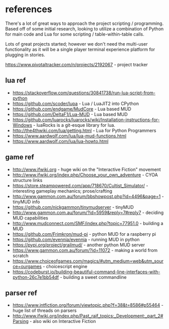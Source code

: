 # references

There's a lot of great ways to approach the project scripting / programming. Based off of some initial research, looking to utilize a combination of Python for main code and Lua for some scripting / table-within-table calls.

Lots of great projects started; however we don't need the multi-user functionality as it will be a single player terminal experience platform for plugging in stories.

https://www.pivotaltracker.com/n/projects/2192067 - project tracker

## lua ref

- https://stackoverflow.com/questions/30841738/run-lua-script-from-python
- https://github.com/scoder/lupa - Lua / LuaJIT2 into CPython
- https://github.com/endgame/MudCore - Lua based MUD
- https://github.com/DeltaF1/Lua-MUD - Lua based MUD
- https://github.com/luarocks/luarocks/wiki/Installation-instructions-for-Windows - luaRocks is a git-esque library for lua.
- http://the4thwiki.com/lua/getting.html - Lua for Python Programmers
- https://www.aardwolf.com/lua/lua-mud-functions.html
- https://www.aardwolf.com/lua/lua-howto.html

## game ref

- http://www.ifwiki.org - huge wiki on the "Interactive Fiction" movement
- http://www.ifwiki.org/index.php/Choose_your_own_adventure - CYOA structure links
- https://store.steampowered.com/app/718670/Cultist_Simulator/ - interesting gameplay mechanics; prose/crafting
- http://www.gammon.com.au/forum/bbshowpost.php?id=4496&page=1 - tinyMUD info
- https://github.com/nickgammon/tinymudserver - tinyMUD
- http://www.gammon.com.au/forum/?id=5959&reply=7#reply7 - deciding MUD capabilities
- http://www.mudconnect.com/SMF/index.php?topic=77951.0 - building a MUD
- https://github.com/Frimkron/mud-pi - python MUD for a raspberry pi
- https://github.com/evennia/evennia - running MUD in python
- https://pypi.org/project/grailmud/ - another python MUD server
- https://www.gammon.com.au/forum/?id=11072 - making a world from scratch
- https://www.choiceofgames.com/magics/#utm_medium=web&utm_source=ourgames - choicescript engine
- https://codeburst.io/building-beautiful-command-line-interfaces-with-python-26c7e1bb54df - building a sweet commandline


## parser ref

- https://www.intfiction.org/forum/viewtopic.php?f=38&t=8586#p55464 - huge list of threads on parsers
- http://www.ifwiki.org/index.php/Past_raif_topics:_Development:_part_2#Parsing - also wiki on Interactive Fiction

